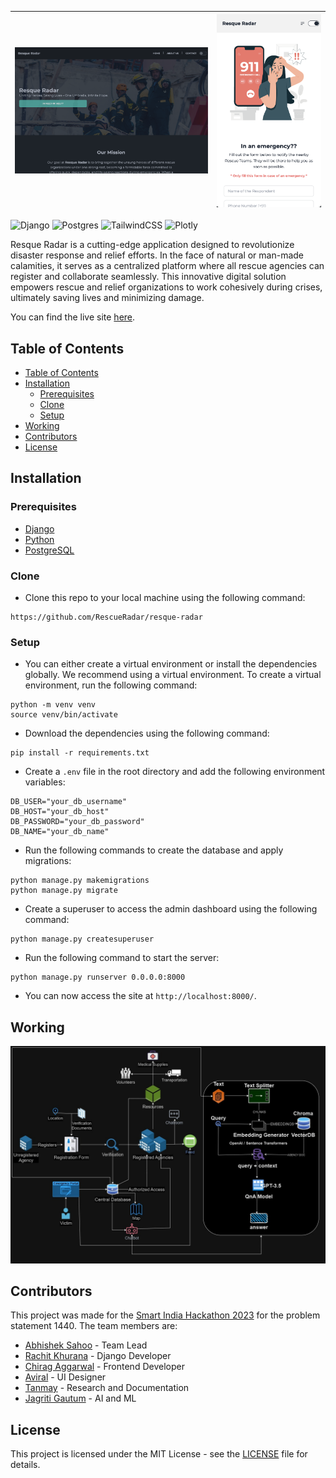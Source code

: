 | ![Thumbnail](assets/images/thumbnail.png) | ![Logo](assets/images/thumbnail_portrait.png) |
| :---: | :---: |

![Django](https://img.shields.io/badge/django-%23092E20.svg?style=for-the-badge&logo=django&logoColor=white) ![Postgres](https://img.shields.io/badge/postgres-%23316192.svg?style=for-the-badge&logo=postgresql&logoColor=white) ![TailwindCSS](https://img.shields.io/badge/tailwindcss-%2338B2AC.svg?style=for-the-badge&logo=tailwind-css&logoColor=white) ![Plotly](https://img.shields.io/badge/Plotly-%233F4F75.svg?style=for-the-badge&logo=plotly&logoColor=white)


Resque Radar is a cutting-edge application designed to revolutionize disaster response and relief efforts. In the face of natural or man-made calamities, it serves as a centralized platform where all rescue agencies can register and collaborate seamlessly. This innovative digital solution empowers rescue and relief organizations to work cohesively during crises, ultimately saving lives and minimizing damage.

You can find the live site <a href="https://rescueradar.azurewebsites.net/" target="_blank">here</a>.

## Table of Contents

- [Table of Contents](#table-of-contents)
- [Installation](#installation)
  - [Prerequisites](#prerequisites)
  - [Clone](#clone)
  - [Setup](#setup)
- [Working](#working)
- [Contributors](#contributors)
- [License](#license)

## Installation

### Prerequisites

- [Django](https://www.djangoproject.com/)
- [Python](https://www.python.org/)
- [PostgreSQL](https://www.postgresql.org/)
  
### Clone

- Clone this repo to your local machine using the following command:

```shell
https://github.com/RescueRadar/resque-radar
```

### Setup

- You can either create a virtual environment or install the dependencies globally. We recommend using a virtual environment. To create a virtual environment, run the following command:

```shell
python -m venv venv
source venv/bin/activate
```

- Download the dependencies using the following command:

```shell
pip install -r requirements.txt
```

- Create a `.env` file in the root directory and add the following environment variables:

```shell
DB_USER="your_db_username"
DB_HOST="your_db_host"
DB_PASSWORD="your_db_password"
DB_NAME="your_db_name"
```

- Run the following commands to create the database and apply migrations:

```shell
python manage.py makemigrations
python manage.py migrate
```

- Create a superuser to access the admin dashboard using the following command:

```shell
python manage.py createsuperuser
```

- Run the following command to start the server:

```shell
python manage.py runserver 0.0.0.0:8000
```

- You can now access the site at `http://localhost:8000/`.

## Working

![Working](assets/images/flow-diagram.jpeg)

## Contributors

This project was made for the [Smart India Hackathon 2023](https://www.sih.gov.in/) for the problem statement 1440. The team members are:

- [Abhishek Sahoo](https://github.com/abhisek-1221) - Team Lead
- [Rachit Khurana](https://github.com/notnotrachit) - Django Developer
- [Chirag Aggarwal](https://github.com/ChiragAgg5k) - Frontend Developer
- [Aviral](https://github.com/PlasmicZ) - UI Designer
- [Tanmay](https://github.com/JagritiGautam793) - Research and Documentation
- [Jagriti Gautum](https://github.com/TanmayChachra) - AI and ML

## License

This project is licensed under the MIT License - see the [LICENSE](/LICENSE.md) file for details.
